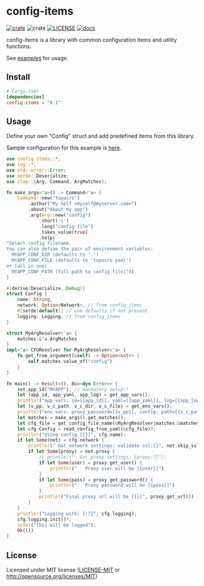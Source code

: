 # config-items
  [![crate](https://img.shields.io/crates/v/config-items.svg)](https://crates.io/crates/config-items)
  ![crate](https://img.shields.io/crates/d/config-items)
  [![LICENSE](https://img.shields.io/crates/l/config-items.svg)](https://github.com/diegoefe/config-items/blob/main/LICENSE)
  [![docs](https://docs.rs/config-items/badge.svg)](https://docs.rs/config-items)

config-items is a library with common configuration items and utility functions.

See [examples](https://github.com/diegoefe/config-items/tree/main/examples) for usage.

## Install

```toml
# Cargo.toml
[dependencies]
config-items = "0.1"
```

## Usage
Define your own "Config" struct and add predefined items from this library.

Sample configuration for this example is [here](examples/myapp.yaml).

```rust
use config_items::*;
use log::*;
use std::error::Error;
use serde::Deserialize;
use clap::{Arg, Command, ArgMatches};

fn make_args<'a>() -> Command<'a> {
    Command::new("tupacrs")
        .author("My Self <myself@myserver.com>")
        .about("Abput my app")
        .arg(Arg::new("config")
            .short('c')
            .long("config-file")
            .takes_value(true)
            .help(
"Select config filename.
You can also define the pair of environment variables:
  MYAPP_CONF_DIR (defaults to '.')
  MYAPP_CONF_FILE (defaults to 'tupacrs.yaml')
or (all in one)
  MYAPP_CONF_PATH (full path to config file)"))
}

#[derive(Deserialize, Debug)]
struct Config {
    name: String,
    network: Option<Network>, // from config_items
    #[serde(default)] // use defaults if not present
    logging: Logging, // from config_items
}

struct MyArgResolver<'a> {
    matches:&'a ArgMatches
}
impl<'a> CFGResolver for MyArgResolver<'a> {
    fn get_from_argument(&self) -> Option<&str> {
        self.matches.value_of("config")
    }
}

fn main() -> Result<(), Box<dyn Error>> {
    set_app_id("MYAPP"); // mandatory setup!!
    let (app_id, app_yaml, app_log) = get_app_vars();
    println!("app vars: id=[{app_id}], yaml=[{app_yaml}], log=[{app_log}]");
    let (v_pp, v_c_path, v_c_dir, v_c_file) = get_env_vars();
    println!("env vars: proxy_password=[{v_pp}], config: path=[{v_c_path}], path=[{v_c_dir}], path=[{v_c_file}]");
    let matches = make_args().get_matches();
    let cfg_file = get_config_file_name(&MyArgResolver{matches:&matches});
    let cfg:Config = read_config_from_yaml(&cfg_file)?;
    println!("Using config [{}]", cfg.name);
    if let Some(net) = cfg.network {
        println!(" Got network settings: validate ssl:{}", net.skip_ssl_validation());
        if let Some(proxy) = net.proxy {
            // println!("  Got proxy settings: {proxy:?}");
            if let Some(user) = proxy.get_user() {
                println!("   Proxy user will be [{user}]")
            }
            if let Some(pass) = proxy.get_password() {
                println!("   Proxy password will be [{pass}]")
            }
            println!("Final proxy url will be [{}]", proxy.get_url())
        }
    }
    println!("Logging with: {:?}", cfg.logging);
    cfg.logging.init()?;
    info!("This will be logged");
    Ok(())
}

```

## License

Licensed under MIT license ([LICENSE-MIT](LICENSE) or <http://opensource.org/licenses/MIT>)

